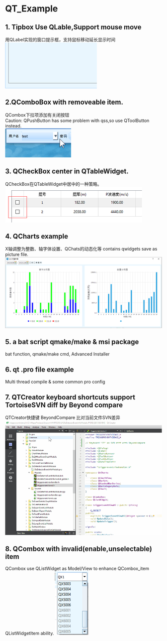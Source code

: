 # QT_Example

## 1. Tipbox Use QLable,Support mouse move
  用QLabel实现的窗口提示框，支持鼠标移动延长显示时间  
  ![image](https://github.com/ZYV037/QT_Example/blob/master/1_tipbox/tipbox.gif)
  
## 2.QComboBox with removeable item.
  QCombox下拉项添加有关闭按钮   
  Caution: QPushButton has some problem with qss,so use QToolButton instead.   
  ![image](https://github.com/ZYV037/QT_Example/blob/master/2_qcombox_removeable_item/qcombox_removeable_item.gif)

## 3. QCheckBox center in QTableWidget.
   QCheckBox在QTableWidget中居中的一种策略。  
  ![image](https://github.com/ZYV037/QT_Example/blob/master/3_qtablewidget_with_center_checkbox/center_checkbox.png)

## 4. QCharts example
   X轴调整为整数、轴字体设置、QChats的动态化等
   contains qwidgets save as picture file.  
  ![image](https://github.com/ZYV037/QT_Example/blob/master/4_qchart_example/qchart_example.png)

## 5. a bat script qmake/make & msi package
  bat function, qmake/make cmd, Advanced Installer
  
## 6. qt .pro file example
  Multi thread compile & some common pro config

## 7. QTCreator keyboard shortcuts support TortoiseSVN diff by Beyond compare
  QTCreator快捷键 BeyondCompare 比对当前文件SVN差异
  ![image](https://github.com/ZYV037/QT_Example/blob/master/7_shortcutkey_diff_by_beyondcompare_in_qtcreator/7_shortcutkey_diff_by_beyondcompare_in_qtcreator.gif)
  
## 8. QCombox with invalid(enable,unselectable) item
  QCombox use QListWidget as Model/View to enhance QCombox_item QListWidgetItem ability.
    ![image](https://github.com/ZYV037/QT_Example/blob/master/8_qcombox_with_invalid_item/qcombox_with_invalid_item.png)
